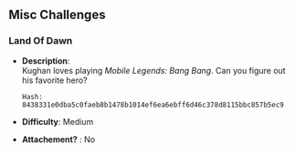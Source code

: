 ## Misc Challenges

### Land Of Dawn 
- **Description**:  
  Kughan loves playing *Mobile Legends: Bang Bang*. Can you figure out his favorite hero?  

  ```
  Hash: 8438331e0dba5c0faeb8b1478b1014ef6ea6ebff6d46c378d8115bbc857b5ec9
  ```
- **Difficulty**: Medium  
- **Attachement?** : No

